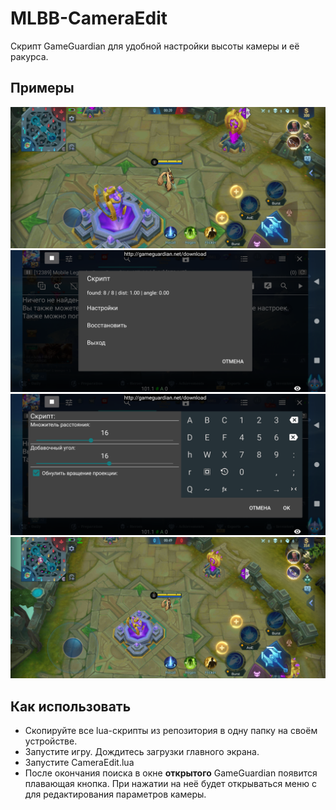 # MLBB-CameraEdit

Скрипт GameGuardian для удобной настройки высоты камеры и её ракурса.

## Примеры

<img src="./.md-resources/Screenshot_20211230-202919_Mobile_Legends_Bang_Bang.png" alt="Пример1" width="800"/>
<img src="./.md-resources/Screenshot_20211230-203900_Mobile_Legends_Bang_Bang.png" alt="Пример2" width="800"/>
<img src="./.md-resources/Screenshot_20211230-203910_Mobile_Legends_Bang_Bang.png" alt="Пример3" width="800"/>
<img src="./.md-resources/Screenshot_20211230-202948_Mobile_Legends_Bang_Bang.png" alt="Пример4" width="800"/>

## Как использовать

- Скопируйте все lua-скрипты из репозитория в одну папку на своём устройстве.
- Запустите игру. Дождитесь загрузки главного экрана.
- Запустите CameraEdit.lua
- После окончания поиска в окне **открытого** GameGuardian появится плавающая кнопка.
  При нажатии на неё будет открываться меню с для редактирования параметров камеры.
